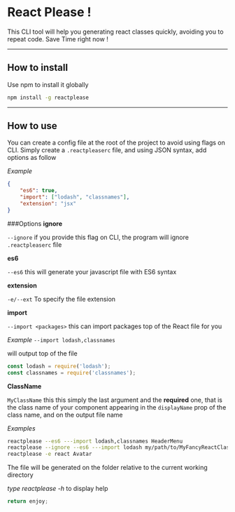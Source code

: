 React Please !
===================

This CLI tool will help you generating react classes quickly, avoiding you to repeat code. Save Time right now !

----------

How to install
-------------
Use npm to install it globally
```bash
npm install -g reactplease
```

----------


How to use
-------------
You can create a config file at the root of the project to avoid using flags on CLI.
Simply create a ```.reactpleaserc``` file, and using JSON syntax, add options as follow

*Example*
```JSON
{
	"es6": true,
	"import": ["lodash", "classnames"],
	"extension": "jsx"
}
```
###Options
**ignore**

```--ignore``` if you provide this flag on CLI, the program will ignore ```.reactpleaserc``` file

**es6**

```--es6``` this will generate your javascript file with ES6 syntax

**extension**

```-e/--ext``` To specify the file extension

**import**

```--import <packages>``` this can import packages top of the React file for you

*Example*
```--import lodash,classnames```

will output top of the file
```javascript
const lodash = require('lodash');
const classnames = require('classnames');
```

**ClassName**

```MyClassName``` this this simply the last argument and the **required** one, that is the class name of your component appearing in the ```displayName``` prop of the class name, and on the output file name

*Examples*
```bash
reactplease --es6 ---import lodash,classnames HeaderMenu
reactplease --ignore --es6 ---import lodash my/path/to/MyFancyReactClass
reactplease -e react Avatar
```

The file will be generated on the folder relative to the current working directory

*type reactplease -h* to display help

```javascript
return enjoy;
```


